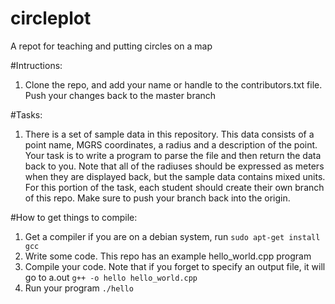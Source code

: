 circleplot
==========

A repot for teaching and putting circles on a map

#Intructions:
1. Clone the repo, and add your name or handle to the contributors.txt file. Push your changes back to the master branch


#Tasks:
1. There is a set of sample data in this repository. This data consists of a point name, MGRS coordinates, a radius and a description of the point. Your task is to write a program to parse the file and then return the data back to you. Note that all of the radiuses should be expressed as meters when they are displayed  back, but the sample data contains mixed units. For this portion of the task, each student should create their own branch of this repo. Make sure to push your branch back into the origin.

#How to get things to compile:
1. Get a compiler if you are on a debian system, run
`sudo apt-get install gcc`
2. Write some code. This repo has an example hello_world.cpp program
3. Compile your code. Note that if you forget to specify an output file, it will go to a.out
`g++ -o hello hello_world.cpp`
4. Run your program
`./hello`

